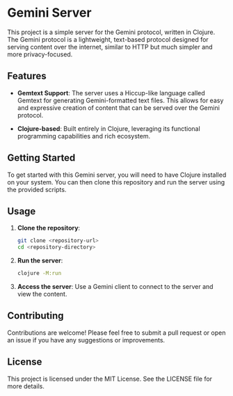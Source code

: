# Gemini Server

This project is a simple server for the Gemini protocol, written in Clojure. The Gemini protocol is a lightweight, text-based protocol designed for serving content over the internet, similar to HTTP but much simpler and more privacy-focused.

## Features

- **Gemtext Support**: The server uses a Hiccup-like language called Gemtext for generating Gemini-formatted text files. This allows for easy and expressive creation of content that can be served over the Gemini protocol.

- **Clojure-based**: Built entirely in Clojure, leveraging its functional programming capabilities and rich ecosystem.

## Getting Started

To get started with this Gemini server, you will need to have Clojure installed on your system. You can then clone this repository and run the server using the provided scripts.

## Usage

1. **Clone the repository**:
   ```bash
   git clone <repository-url>
   cd <repository-directory>
   ```

2. **Run the server**:
   ```bash
   clojure -M:run
   ```

3. **Access the server**: Use a Gemini client to connect to the server and view the content.

## Contributing

Contributions are welcome! Please feel free to submit a pull request or open an issue if you have any suggestions or improvements.

## License

This project is licensed under the MIT License. See the LICENSE file for more details.
